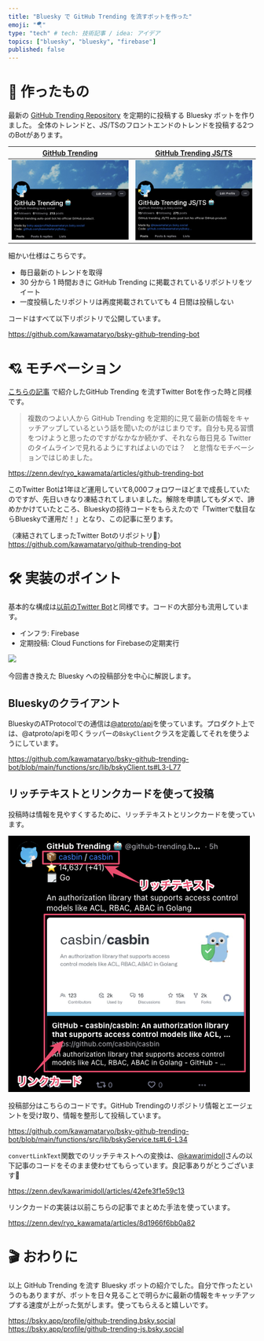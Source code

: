 ```yaml
---
title: "Bluesky で GitHub Trending を流すボットを作った"
emoji: "🪂"
type: "tech" # tech: 技術記事 / idea: アイデア
topics: ["bluesky", "bluesky", "firebase"]
published: false
---
```


# 🤖 作ったもの
最新の [GitHub Trending Repository](https://github.com/trending) を定期的に投稿する Bluesky ボットを作りました。 全体のトレンドと、JS/TSのフロントエンドのトレンドを投稿する2つのBotがあります。

|[GitHub Trending](https://bsky.app/profile/github-trending.bsky.social)|[GitHub Trending JS/TS](https://bsky.app/profile/github-trending-js.bsky.social)
|---|---|
|![](/images/ad4b88908f610b/2023-05-24-09-20-19.png)|![](/images/ad4b88908f610b/2023-05-24-09-19-55.png)|


細かい仕様はこちらです。

- 毎日最新のトレンドを取得
- 30 分から 1 時間おきに GitHub Trending に掲載されているリポジトリをツイート
- 一度投稿したリポジトリは再度掲載されていても 4 日間は投稿しない

コードはすべて以下リポジトリで公開しています。

https://github.com/kawamataryo/bsky-github-trending-bot


# 💘 モチベーション
[こちらの記事](https://zenn.dev/ryo_kawamata/articles/github-trending-bot) で紹介したGitHub Trending を流すTwitter Botを作った時と同様です。

> 複数のつよい人から GitHub Trending を定期的に見て最新の情報をキャッチアップしているという話を聞いたのがはじまりです。自分も見る習慣をつけようと思ったのですがなかなか続かず、それなら毎日見る Twitter のタイムラインで見れるようにすればよいのでは？　と怠惰なモチベーションではじめました。

https://zenn.dev/ryo_kawamata/articles/github-trending-bot

このTwitter Botは1年ほど運用していて8,000フォロワーほどまで成長していたのですが、先日いきなり凍結されてしまいました。解除を申請してもダメで、諦めかかけていたところ、Blueskyの招待コードをもらえたので「Twitterで駄目ならBlueskyで運用だ！」となり、この記事に至ります。

（凍結されてしまったTwitter Botのリポジトリ🥲）
https://github.com/kawamataryo/github-trending-bot


# 🛠️ 実装のポイント

基本的な構成は[以前のTwitter Bot](https://github.com/kawamataryo/github-trending-bot)と同様です。コードの大部分も流用しています。

- インフラ: Firebase
- 定期投稿: Cloud Functions for Firebaseの定期実行

![](/images/ad4b88908f610b/2023-05-25-08-13-52.png)

今回書き換えた Bluesky への投稿部分を中心に解説します。

## Blueskyのクライアント

BlueskyのATProtocolでの通信は[@atproto/api](https://www.npmjs.com/package/@atproto/api)を使っています。プロダクト上では、@atproto/apiを叩くラッパーの`BskyClient`クラスを定義してそれを使うようにしています。

https://github.com/kawamataryo/bsky-github-trending-bot/blob/main/functions/src/lib/bskyClient.ts#L3-L77


## リッチテキストとリンクカードを使って投稿
投稿時は情報を見やすくするために、リッチテキストとリンクカードを使っています。

![](/images/ad4b88908f610b/2023-05-25-05-25-04.png)


投稿部分はこちらのコードです。GitHub Trendingのリポジトリ情報とエージェントを受け取り、情報を整形して投稿しています。

https://github.com/kawamataryo/bsky-github-trending-bot/blob/main/functions/src/lib/bskyService.ts#L6-L34

`convertLinkText`関数でのリッチテキストへの変換は、[@kawarimidoll](https://twitter.com/kawarimidoll)さんの以下記事のコードをそのまま使わせてもらっています。良記事ありがとうございます🙏

https://zenn.dev/kawarimidoll/articles/42efe3f1e59c13

リンクカードの実装は以前こちらの記事でまとめた手法を使っています。

https://zenn.dev/ryo_kawamata/articles/8d1966f6bb0a82

# 🎬 おわりに

以上 GitHub Trending を流す Bluesky ボットの紹介でした。自分で作ったというのもありますが、ボットを日々見ることで明らかに最新の情報をキャッチアップする速度が上がった気がします。使ってもらえると嬉しいです。

https://bsky.app/profile/github-trending.bsky.social
https://bsky.app/profile/github-trending-js.bsky.social
